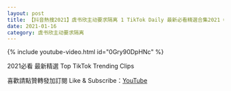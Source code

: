 ```yaml
---
layout: post
title: 【抖音熱搜2021】虞书欣主动要求隔离 1 TikTok Daily 最新必看精選合集2021 01 16
date: 2021-01-16
category: 虞书欣主动要求隔离
---
```


{% include youtube-video.html id="0Gry90DpHNc" %}

2021必看 最新精選 Top TikTok Trending Clips

喜歡請點贊轉發加訂閱 Like & Subscribe：[YouTube](https://www.youtube.com/channel/UCAoR7VcanIPd04uEq_GIylA/videos)

